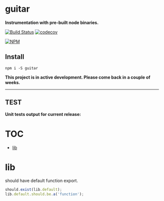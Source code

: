 # guitar

**Instrumentation with pre-built node binaries.**


[![Build Status](https://travis-ci.org/noderaider/guitar.svg?branch=master)](https://travis-ci.org/noderaider/guitar)
[![codecov](https://codecov.io/gh/noderaider/guitar/branch/master/graph/badge.svg)](https://codecov.io/gh/noderaider/guitar)

[![NPM](https://nodei.co/npm/guitar.png?stars=true&downloads=true)](https://nodei.co/npm/guitar/)


## Install

`npm i -S guitar`


**This project is in active development. Please come back in a couple of weeks.**

---


## TEST

**Unit tests output for current release:**

# TOC
   - [lib](#lib)
<a name=""></a>
 
<a name="lib"></a>
# lib
should have default function export.

```js
should.exist(lib.default);
lib.default.should.be.a('function');
```

